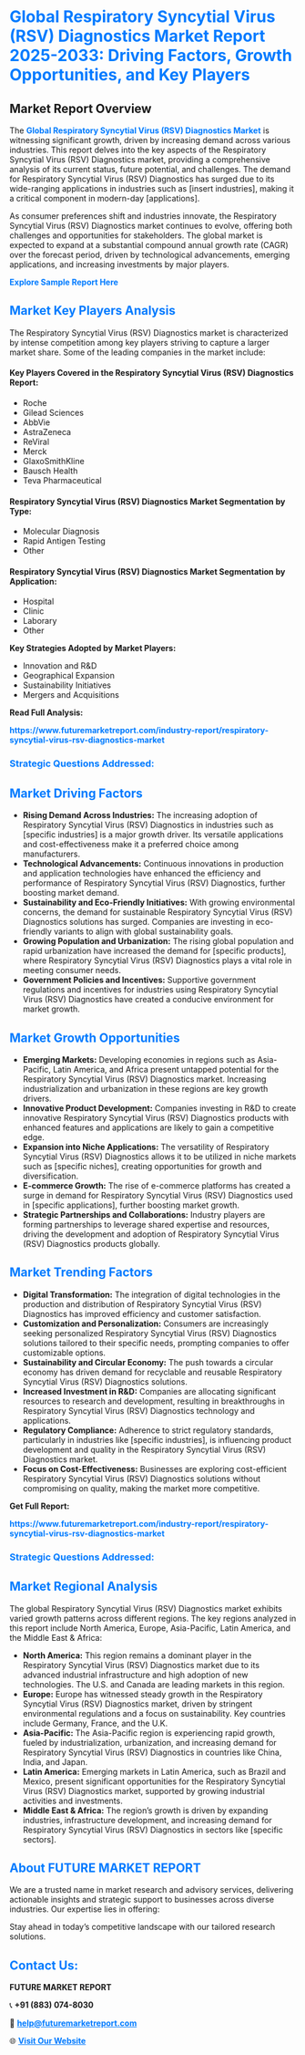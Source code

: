 <h1 style="color: #007BFF;">Global Respiratory Syncytial Virus (RSV) Diagnostics Market Report 2025-2033: Driving Factors, Growth Opportunities, and Key Players</h1>

<section id="overview">
<h2>Market Report Overview</h2>
<p>The <a href="https://www.futuremarketreport.com/industry-report/respiratory-syncytial-virus-rsv-diagnostics-market" style="color: #007BFF; text-decoration: none;"><strong>Global Respiratory Syncytial Virus (RSV) Diagnostics Market</strong></a> is witnessing significant growth, driven by increasing demand across various industries. This report delves into the key aspects of the Respiratory Syncytial Virus (RSV) Diagnostics market, providing a comprehensive analysis of its current status, future potential, and challenges. The demand for Respiratory Syncytial Virus (RSV) Diagnostics has surged due to its wide-ranging applications in industries such as [insert industries], making it a critical component in modern-day [applications].</p>
<p>As consumer preferences shift and industries innovate, the Respiratory Syncytial Virus (RSV) Diagnostics market continues to evolve, offering both challenges and opportunities for stakeholders. The global market is expected to expand at a substantial compound annual growth rate (CAGR) over the forecast period, driven by technological advancements, emerging applications, and increasing investments by major players.</p>
</section>

<section id="overview">
<p><a href="https://www.futuremarketreport.com/request-sample/reportId=78933" style="color: #007BFF; text-decoration: none;"><strong>Explore Sample Report Here</strong></a></p>
</section>

<section id="key-players">
<h2 style="color: #007BFF;">Market Key Players Analysis</h2>
<p>The Respiratory Syncytial Virus (RSV) Diagnostics market is characterized by intense competition among key players striving to capture a larger market share. Some of the leading companies in the market include:</p>
<h4>Key Players Covered in the Respiratory Syncytial Virus (RSV) Diagnostics Report:</h4>
<ul><li>Roche</li><li>Gilead Sciences</li><li>AbbVie</li><li>AstraZeneca</li><li>ReViral</li><li>Merck</li><li>GlaxoSmithKline</li><li>Bausch Health</li><li>Teva Pharmaceutical</li></ul>
<h4>Respiratory Syncytial Virus (RSV) Diagnostics Market Segmentation by Type:</h4>
<ul><li>Molecular Diagnosis</li><li>Rapid Antigen Testing</li><li>Other</li></ul>

<h4>Respiratory Syncytial Virus (RSV) Diagnostics Market Segmentation by Application:</h4>
<ul><li>Hospital</li><li>Clinic</li><li>Laborary</li><li>Other</li></ul>
<p><strong>Key Strategies Adopted by Market Players:</strong></p>
<ul>
<li>Innovation and R&D</li>
<li>Geographical Expansion</li>
<li>Sustainability Initiatives</li>
<li>Mergers and Acquisitions</li>
</ul>
</section>

<section>
<p><strong>Read Full Analysis: </strong></p><a href="https://www.futuremarketreport.com/industry-report/respiratory-syncytial-virus-rsv-diagnostics-market" style="color: #007BFF; text-decoration: none;"><strong>https://www.futuremarketreport.com/industry-report/respiratory-syncytial-virus-rsv-diagnostics-market</strong></a>
<h3 style="color: #007BFF;">Strategic Questions Addressed:</h3>
</section>

<section id="driving-factors">
<h2 style="color: #007BFF;">Market Driving Factors</h2>
<ul>
<li><strong>Rising Demand Across Industries:</strong> The increasing adoption of Respiratory Syncytial Virus (RSV) Diagnostics in industries such as [specific industries] is a major growth driver. Its versatile applications and cost-effectiveness make it a preferred choice among manufacturers.</li>
<li><strong>Technological Advancements:</strong> Continuous innovations in production and application technologies have enhanced the efficiency and performance of Respiratory Syncytial Virus (RSV) Diagnostics, further boosting market demand.</li>
<li><strong>Sustainability and Eco-Friendly Initiatives:</strong> With growing environmental concerns, the demand for sustainable Respiratory Syncytial Virus (RSV) Diagnostics solutions has surged. Companies are investing in eco-friendly variants to align with global sustainability goals.</li>
<li><strong>Growing Population and Urbanization:</strong> The rising global population and rapid urbanization have increased the demand for [specific products], where Respiratory Syncytial Virus (RSV) Diagnostics plays a vital role in meeting consumer needs.</li>
<li><strong>Government Policies and Incentives:</strong> Supportive government regulations and incentives for industries using Respiratory Syncytial Virus (RSV) Diagnostics have created a conducive environment for market growth.</li>
</ul>
</section>

<section id="growth-opportunities">
<h2 style="color: #007BFF;">Market Growth Opportunities</h2>
<ul>
<li><strong>Emerging Markets:</strong> Developing economies in regions such as Asia-Pacific, Latin America, and Africa present untapped potential for the Respiratory Syncytial Virus (RSV) Diagnostics market. Increasing industrialization and urbanization in these regions are key growth drivers.</li>
<li><strong>Innovative Product Development:</strong> Companies investing in R&D to create innovative Respiratory Syncytial Virus (RSV) Diagnostics products with enhanced features and applications are likely to gain a competitive edge.</li>
<li><strong>Expansion into Niche Applications:</strong> The versatility of Respiratory Syncytial Virus (RSV) Diagnostics allows it to be utilized in niche markets such as [specific niches], creating opportunities for growth and diversification.</li>
<li><strong>E-commerce Growth:</strong> The rise of e-commerce platforms has created a surge in demand for Respiratory Syncytial Virus (RSV) Diagnostics used in [specific applications], further boosting market growth.</li>
<li><strong>Strategic Partnerships and Collaborations:</strong> Industry players are forming partnerships to leverage shared expertise and resources, driving the development and adoption of Respiratory Syncytial Virus (RSV) Diagnostics products globally.</li>
</ul>
</section>

<section id="trending-factors">
<h2 style="color: #007BFF;">Market Trending Factors</h2>
<ul>
<li><strong>Digital Transformation:</strong> The integration of digital technologies in the production and distribution of Respiratory Syncytial Virus (RSV) Diagnostics has improved efficiency and customer satisfaction.</li>
<li><strong>Customization and Personalization:</strong> Consumers are increasingly seeking personalized Respiratory Syncytial Virus (RSV) Diagnostics solutions tailored to their specific needs, prompting companies to offer customizable options.</li>
<li><strong>Sustainability and Circular Economy:</strong> The push towards a circular economy has driven demand for recyclable and reusable Respiratory Syncytial Virus (RSV) Diagnostics solutions.</li>
<li><strong>Increased Investment in R&D:</strong> Companies are allocating significant resources to research and development, resulting in breakthroughs in Respiratory Syncytial Virus (RSV) Diagnostics technology and applications.</li>
<li><strong>Regulatory Compliance:</strong> Adherence to strict regulatory standards, particularly in industries like [specific industries], is influencing product development and quality in the Respiratory Syncytial Virus (RSV) Diagnostics market.</li>
<li><strong>Focus on Cost-Effectiveness:</strong> Businesses are exploring cost-efficient Respiratory Syncytial Virus (RSV) Diagnostics solutions without compromising on quality, making the market more competitive.</li>
</ul>
</section>

<section>
<p><strong>Get Full Report: </strong></p><a href="https://www.futuremarketreport.com/industry-report/respiratory-syncytial-virus-rsv-diagnostics-market" style="color: #007BFF; text-decoration: none;"><strong>https://www.futuremarketreport.com/industry-report/respiratory-syncytial-virus-rsv-diagnostics-market</strong></a>
<h3 style="color: #007BFF;">Strategic Questions Addressed:</h3>
</section>


<section id="regional-analysis">
<h2 style="color: #007BFF;">Market Regional Analysis</h2>
<p>The global Respiratory Syncytial Virus (RSV) Diagnostics market exhibits varied growth patterns across different regions. The key regions analyzed in this report include North America, Europe, Asia-Pacific, Latin America, and the Middle East & Africa:</p>
<ul>
<li><strong>North America:</strong> This region remains a dominant player in the Respiratory Syncytial Virus (RSV) Diagnostics market due to its advanced industrial infrastructure and high adoption of new technologies. The U.S. and Canada are leading markets in this region.</li>
<li><strong>Europe:</strong> Europe has witnessed steady growth in the Respiratory Syncytial Virus (RSV) Diagnostics market, driven by stringent environmental regulations and a focus on sustainability. Key countries include Germany, France, and the U.K.</li>
<li><strong>Asia-Pacific:</strong> The Asia-Pacific region is experiencing rapid growth, fueled by industrialization, urbanization, and increasing demand for Respiratory Syncytial Virus (RSV) Diagnostics in countries like China, India, and Japan.</li>
<li><strong>Latin America:</strong> Emerging markets in Latin America, such as Brazil and Mexico, present significant opportunities for the Respiratory Syncytial Virus (RSV) Diagnostics market, supported by growing industrial activities and investments.</li>
<li><strong>Middle East & Africa:</strong> The region’s growth is driven by expanding industries, infrastructure development, and increasing demand for Respiratory Syncytial Virus (RSV) Diagnostics in sectors like [specific sectors].</li>
</ul>
</section>

<footer>
<h2 style="color: #007BFF;">About FUTURE MARKET REPORT</h2>
<p>We are a trusted name in market research and advisory services, delivering actionable insights and strategic support to businesses across diverse industries. Our expertise lies in offering:</p>

<p>Stay ahead in today’s competitive landscape with our tailored research solutions.</p>

<h2 style="color: #007BFF;">Contact Us:</h2>
<p><strong>FUTURE MARKET REPORT</strong></p>
<p>📞 <strong>+91 (883) 074-8030</strong></p>
<p>📧 <strong><a href="mailto:help@futuremarketreport.com" style="color: #007BFF;">help@futuremarketreport.com</a></strong></p>
<p>🌐 <strong><a href="https://www.futuremarketreport.com/" style="color: #007BFF;">Visit Our Website</a></strong></p>
</footer>